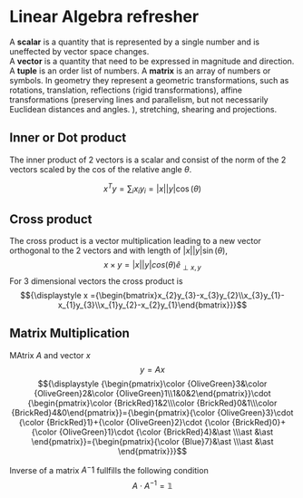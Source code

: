 # Linear Algebra refresher
A **scalar** is a quantity that is represented by a single number and is uneffected by vector space changes.  
A **vector** is a quantity that need to be expressed in magnitude and direction.
A **tuple** is an order list of numbers.
A **matrix** is an array of numbers or symbols. In geometry they represent a geometric transformations, such as rotations, translation, reflections (rigid transformations), affine transformations (preserving lines and parallelism, but not necessarily Euclidean distances and angles. ), stretching, shearing and projections. 

## Inner or Dot product
The inner product of 2 vectors is a scalar and consist of the norm of the 2 vectors scaled by the cos of the relative angle $\theta$.
```math 
x^T y = \sum_i x_i y_i = |x| |y| \cos(\theta) 
```

## Cross product 
The cross product is a vector multiplication leading to a new vector orthogonal to the 2 vectors and with length of $|x| |y|  \sin(\theta)$,
$$ 
x \times y = |x| |y| cos(\theta) \hat{e}_{\perp x,y} 
$$ 
For 3 dimensional vectors the cross product is  
$${\displaystyle x ={\begin{bmatrix}x_{2}y_{3}-x_{3}y_{2}\\x_{3}y_{1}-x_{1}y_{3}\\x_{1}y_{2}-x_{2}y_{1}\end{bmatrix}}}$$

## Matrix Multiplication
MAtrix $A$ and vector $x$
$$ y = A x$$
$${\displaystyle {\begin{pmatrix}\color {OliveGreen}3&\color {OliveGreen}2&\color {OliveGreen}1\\1&0&2\end{pmatrix}}\cdot {\begin{pmatrix}\color {BrickRed}1&2\\\color {BrickRed}0&1\\\color {BrickRed}4&0\end{pmatrix}}={\begin{pmatrix}{\color {OliveGreen}3}\cdot {\color {BrickRed}1}+{\color {OliveGreen}2}\cdot {\color {BrickRed}0}+{\color {OliveGreen}1}\cdot {\color {BrickRed}4}&\ast \\\ast &\ast \end{pmatrix}}={\begin{pmatrix}{\color {Blue}7}&\ast \\\ast &\ast \end{pmatrix}}}$$

Inverse of a matrix $A{^-1}$ fullfills the following condition 
$$A \cdot A^{-1} = \mathbb{1}$$